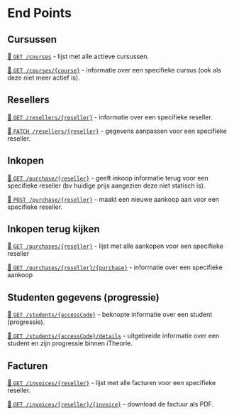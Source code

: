 # End Points

## Cursussen
[:link: `GET /courses`](end-points/get-courses.md) -
lijst met alle actieve cursussen.

[:link: `GET /courses/{course}`](end-points/get-courses-course.md) -
informatie over een specifieke cursus (ook als deze niet meer actief is).

## Resellers
[:link: `GET /resellers/{reseller}`](end-points/get-resellers-reseller.md) -
informatie over een specifieke reseller.

[:link: `PATCH /resellers/{reseller}`](end-points/patch-resellers-reseller.md) -
gegevens aanpassen voor een specifieke reseller.

## Inkopen
[:link: `GET /purchase/{reseller}`](end-points/get-purchase-reseller.md) -
geeft inkoop informatie terug voor een specifieke reseller (bv huidige prijs aangezien deze niet statisch is).

[:link: `POST /purchase/{reseller}`](end-points/post-purchase-reseller.md)  -
maakt een nieuwe aankoop aan voor een specifieke reseller.

## Inkopen terug kijken
[:link: `GET /purchases/{reseller}`](end-points/get-purchases-reseller.md) -
lijst met alle aankopen voor een specifieke reseller

[:link: `GET /purchases/{reseller}/{purchase}`](end-points/get-purchases-reseller-purchase.md) -
informatie over een specifieke aankoop

## Studenten gegevens (progressie)
[:link: `GET /students/{accessCode}`](end-points/get-students-accesscode.md) - 
beknopte informatie over een student (progressie).

[:link: `GET /students/{accessCode}/details`](end-points/get-students-accesscode-details.md) - 
uitgebreide informatie over een student en zijn progressie binnen iTheorie.

## Facturen
[:link: `GET /invoices/{reseller}`](end-points/get-invoices-reseller.md) -
lijst met alle facturen voor een specifieke reseller.

[:link: `GET /invoices/{reseller}/{invoice}`](end-points/get-invoices-reseller-invoice.md) -
download de factuur als PDF.

